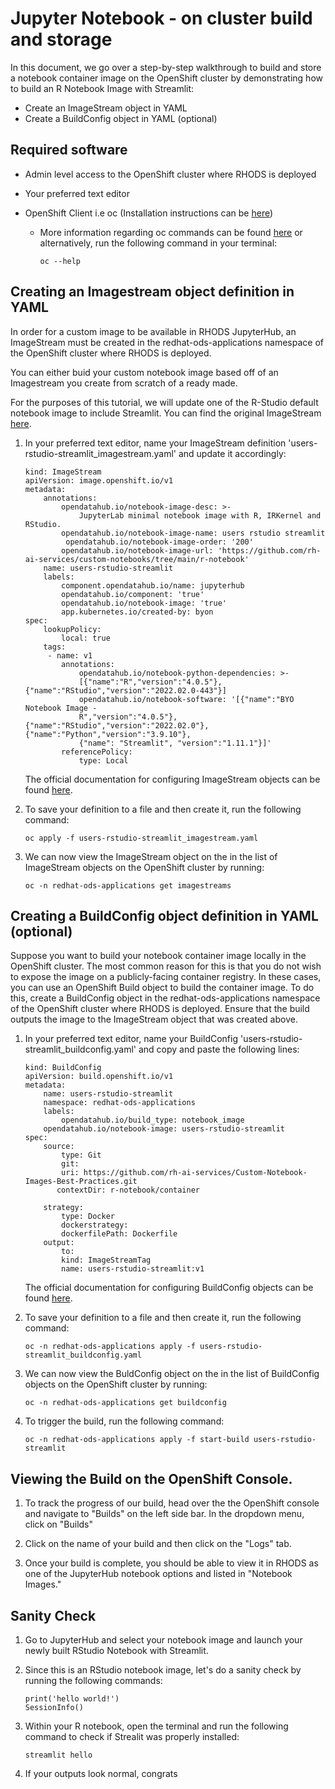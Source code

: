 # Jupyter Notebook - on cluster build and storage

In this document, we go over a step-by-step walkthrough to build and store a notebook container image on the OpenShift cluster by demonstrating how to build an R Notebook Image with Streamlit:

* Create an ImageStream object in YAML
* Create a BuildConfig object in YAML (optional)

## Required software
* Admin level access to the OpenShift cluster where RHODS is deployed
* Your preferred text editor
* OpenShift Client i.e oc (Installation instructions can be [here](https://docs.openshift.com/container-platform/4.7/cli_reference/openshift_cli/getting-started-cli.html))
   
    * More information regarding oc commands can be found [here](https://docs.openshift.com/container-platform/4.7/cli_reference/openshift_cli/developer-cli-commands.html) or alternatively, run the following command in your terminal:
        ```
        oc --help
        ```

## Creating an Imagestream object definition in YAML

In order for a custom image to be available in RHODS JupyterHub, an ImageStream must be created in the redhat-ods-applications namespace of the OpenShift cluster where RHODS is deployed.

You can either buid your custom notebook image based off of an Imagestream you create from scratch of a ready made. 

For the purposes of this tutorial, we will update one of the R-Studio default notebook image to include Streamlit. You can find the original ImageStream [here](https://github.com/rh-aiservices-bu/Custom-Notebook-Images-Best-Practices/blob/main/r-notebook/deploy/odh-minimal-data-science-r-notebook_image-stream.yml).

1. In your preferred text editor, name your ImageStream definition 'users-rstudio-streamlit_imagestream.yaml' and update it accordingly:
    ```
    kind: ImageStream
    apiVersion: image.openshift.io/v1
    metadata:
        annotations:
            opendatahub.io/notebook-image-desc: >-
                JupyterLab minimal notebook image with R, IRKernel and RStudio.
            opendatahub.io/notebook-image-name: users rstudio streamlit
             opendatahub.io/notebook-image-order: '200'
            opendatahub.io/notebook-image-url: 'https://github.com/rh-ai-services/custom-notebooks/tree/main/r-notebook'
        name: users-rstudio-streamlit 
        labels:
            component.opendatahub.io/name: jupyterhub
            opendatahub.io/component: 'true'
            opendatahub.io/notebook-image: 'true'
            app.kubernetes.io/created-by: byon 
    spec:
        lookupPolicy:
            local: true
        tags:
         - name: v1
            annotations:
                opendatahub.io/notebook-python-dependencies: >-
                [{"name":"R","version":"4.0.5"},{"name":"RStudio","version":"2022.02.0-443"}]
                opendatahub.io/notebook-software: '[{"name":"BYO Notebook Image -
                R","version":"4.0.5"},{"name":"RStudio","version":"2022.02.0"},{"name":"Python","version":"3.9.10"}, 
                {"name": "Streamlit", "version":"1.11.1"}]'
            referencePolicy: 
                type: Local

    ```
    The official documentation for configuring ImageStream objects can be found [here](https://docs.openshift.com/container-platform/4.8/rest_api/image_apis/imagestream-image-openshift-io-v1.html).

2. To save your definition to a file and then create it, run the following command:

    ```
    oc apply -f users-rstudio-streamlit_imagestream.yaml
    ```
3. We can now view the ImageStream object on the in the list of ImageStream objects on the OpenShift cluster by running:
   
   ```
   oc -n redhat-ods-applications get imagestreams
   ```

## Creating a BuildConfig object definition in YAML (optional)
Suppose you want to build your notebook container image locally in the OpenShift cluster. The most common reason for this is that you do not wish to expose the image on a publicly-facing container registry. In these cases, you can use an OpenShift Build object to build the container image. To do this, create a BuildConfig object in the redhat-ods-applications namespace of the OpenShift cluster where RHODS is deployed. Ensure that the build outputs the image to the ImageStream object that was created above.

1. In your preferred text editor, name your BuildConfig 'users-rstudio-streamlit_buildconfig.yaml' and copy and paste the following lines:
    ```
    kind: BuildConfig
    apiVersion: build.openshift.io/v1
    metadata:
        name: users-rstudio-streamlit
        namespace: redhat-ods-applications
        labels:
            opendatahub.io/build_type: notebook_image 
        opendatahub.io/notebook-image: users-rstudio-streamlit
    spec:
        source: 
            type: Git
            git:
            uri: https://github.com/rh-ai-services/Custom-Notebook-Images-Best-Practices.git
           contextDir: r-notebook/container
  
        strategy:
            type: Docker
            dockerstrategy:
            dockerfilePath: Dockerfile
        output: 
            to:
            kind: ImageStreamTag
            name: users-rstudio-streamlit:v1
    ```

    The official documentation for configuring BuildConfig objects can be found [here](https://docs.openshift.com/container-platform/4.9/cicd/builds/understanding-buildconfigs.html).

2. To save your definition to a file and then create it, run the following command:
     ```
     oc -n redhat-ods-applications apply -f users-rstudio-streamlit_buildconfig.yaml
     ```
3. We can now view the BuldConfig object on the in the list of BuildConfig objects on the OpenShift cluster by running:
    ```
    oc -n redhat-ods-applications get buildconfig
    ```

4. To trigger the build, run the following command:
    ```
    oc -n redhat-ods-applications apply -f start-build users-rstudio-streamlit
    ```

## Viewing the Build on the OpenShift Console. 
1. To track the progress of our build, head over the the OpenShift console and navigate to "Builds" on the left side bar. In the dropdown menu, click on "Builds" 

2. Click on the name of your build and then click on the "Logs" tab.

3. Once your build is complete, you should be able to view it in RHODS as one of the JupyterHub notebook options and listed in "Notebook Images."

## Sanity Check
1. Go to JupyterHub and select your notebook image and launch your newly built RStudio Notebook with Streamlit.

2. Since this is an RStudio notebook image, let's do a sanity check by running the following commands:

    ```
    print('hello world!')
    SessionInfo()
    ```
3. Within your R notebook, open the terminal and run the following command to check if Strealit was properly installed:

    ```
    streamlit hello
    ```
4. If your outputs look normal, congrats





